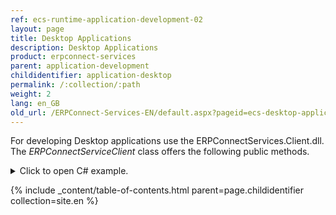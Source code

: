 ```yaml
---
ref: ecs-runtime-application-development-02
layout: page
title: Desktop Applications
description: Desktop Applications
product: erpconnect-services
parent: application-development
childidentifier: application-desktop
permalink: /:collection/:path
weight: 2
lang: en_GB
old_url: /ERPConnect-Services-EN/default.aspx?pageid=ecs-desktop-applications
---
```


For developing Desktop applications use the ERPConnectServices.Client.dll. 
The *ERPConnectServiceClient* class offers the following public methods. 

<details>
<summary>Click to open C# example.</summary>
{% highlight csharp %}
public ERPConnectServiceClient(string siteUrl)
public ERPConnectServiceClient(string siteUrl, string applicationName)
public ERPConnectServiceClient(string siteUrl, string applicationName, string ssoTicket)
public ERPConnectServiceClient(string siteUrl, string applicationName, IAuthenticationProvider authenticationProvider)
  
public IDisposable BeginConnectionScope()
public void EndConnectionScope()
  
public DataTable ExecuteTableQuery(string tableName)
public DataTable ExecuteTableQuery(string tableName, ExecuteTableQuerySettings settings)
  
  
public ERPFunction CreateFunction(string name)
  
public DataTable ExecuteXQL(string query)
public DataTable ExecuteXQL(string query, ERPXtractQLParameterCollection parameters)
 
#region class ExecuteTableQuerySettings
public class ExecuteTableQuerySettings
    {
        public int RowSkip { get; set; }
        public int RowCount { get; set; }
        public string WhereClause { get; set; }
        public string OrderClause { get; set; }
        public string CustomFunction { get; set; }
        public bool UseMultibyteExtraction { get; set; }
        public ERPCollection Fields { get; set; }       
    }
#endregion
{% endhighlight %}
</details>


{% include _content/table-of-contents.html parent=page.childidentifier collection=site.en %}